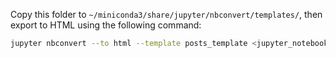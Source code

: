 Copy this folder to `~/miniconda3/share/jupyter/nbconvert/templates/`, then export to HTML using the following command:

```bash
jupyter nbconvert --to html --template posts_template <jupyter_notebook>
```